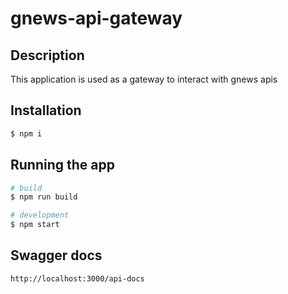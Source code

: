 # gnews-api-gateway

## Description
This application is used as a gateway to interact with gnews apis

## Installation

```bash
$ npm i
```

## Running the app

```bash
# build
$ npm run build

# development
$ npm start
```

## Swagger docs
`http://localhost:3000/api-docs`
